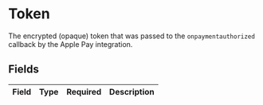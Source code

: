 # Token

The encrypted (opaque) token that was passed to the `onpaymentauthorized`
callback by the Apple Pay integration.


## Fields

| Field       | Type        | Required    | Description |
| ----------- | ----------- | ----------- | ----------- |